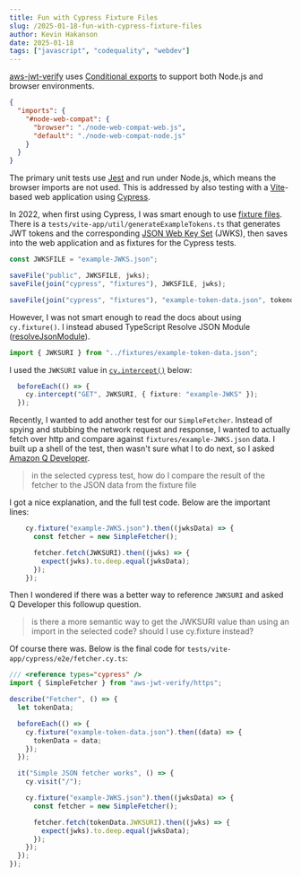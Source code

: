 ```yaml
---
title: Fun with Cypress Fixture Files
slug: /2025-01-18-fun-with-cypress-fixture-files
author: Kevin Hakanson
date: 2025-01-18
tags: ["javascript", "codequality", "webdev"]
---
```

[aws-jwt-verify](https://github.com/awslabs/aws-jwt-verify) uses [Conditional exports](https://nodejs.org/api/packages.html#conditional-exports) to support both Node.js and browser environments.

```json
{
  "imports": {
    "#node-web-compat": {
      "browser": "./node-web-compat-web.js",
      "default": "./node-web-compat-node.js"
    }
  }
}
```

The primary unit tests use [Jest](https://jestjs.io/) and run under Node.js, which means the browser imports are not used.  This is addressed by also testing with a [Vite](https://vite.dev/)-based web application using [Cypress](https://www.cypress.io/).

In 2022, when first using Cypress, I was smart enough to use [fixture files](https://docs.cypress.io/app/core-concepts/writing-and-organizing-tests#Fixture-Files).  There is a `tests/vite-app/util/generateExampleTokens.ts` that generates JWT tokens and the corresponding [JSON Web Key Set](https://datatracker.ietf.org/doc/html/rfc7517) (JWKS), then saves into the web application and as fixtures for the Cypress tests.

```typescript
const JWKSFILE = "example-JWKS.json";

saveFile("public", JWKSFILE, jwks);
saveFile(join("cypress", "fixtures"), JWKSFILE, jwks);

saveFile(join("cypress", "fixtures"), "example-token-data.json", tokendata);
```

However, I was not smart enough to read the docs about using `cy.fixture()`.  I instead abused TypeScript Resolve JSON Module ([resolveJsonModule](https://www.typescriptlang.org/tsconfig/#resolveJsonModule)).

```typescript
import { JWKSURI } from "../fixtures/example-token-data.json";
```

I used the `JWKSURI` value in [`cy.intercept()`](https://docs.cypress.io/api/commands/intercept) below:

```typescript
  beforeEach(() => {
    cy.intercept("GET", JWKSURI, { fixture: "example-JWKS" });
  });
```

Recently, I wanted to add another test for our `SimpleFetcher`. Instead of spying and stubbing the network request and response, I wanted to actually fetch over http and compare against `fixtures/example-JWKS.json` data.  I built up a shell of the test, then wasn't sure what I to do next, so I asked [Amazon Q Developer](https://aws.amazon.com/q/developer/).

> in the selected cypress test, how do I compare the result of the fetcher to the JSON data from the fixture file

I got a nice explanation, and the full test code.  Below are the important lines:

```typescript
    cy.fixture("example-JWKS.json").then((jwksData) => {
      const fetcher = new SimpleFetcher();

      fetcher.fetch(JWKSURI).then((jwks) => {
        expect(jwks).to.deep.equal(jwksData);
      });
    });
```

Then I wondered if there was a better way to reference `JWKSURI` and asked Q Developer this followup question.

> is there a more semantic way to get the JWKSURI value than using an import in the selected code? should I use cy.fixture instead?

Of course there was.  Below is the final code for `tests/vite-app/cypress/e2e/fetcher.cy.ts`:

```typescript
/// <reference types="cypress" />
import { SimpleFetcher } from "aws-jwt-verify/https";

describe("Fetcher", () => {
  let tokenData;

  beforeEach(() => {
    cy.fixture("example-token-data.json").then((data) => {
      tokenData = data;
    });
  });

  it("Simple JSON fetcher works", () => {
    cy.visit("/");

    cy.fixture("example-JWKS.json").then((jwksData) => {
      const fetcher = new SimpleFetcher();

      fetcher.fetch(tokenData.JWKSURI).then((jwks) => {
        expect(jwks).to.deep.equal(jwksData);
      });
    });
  });
});
```
